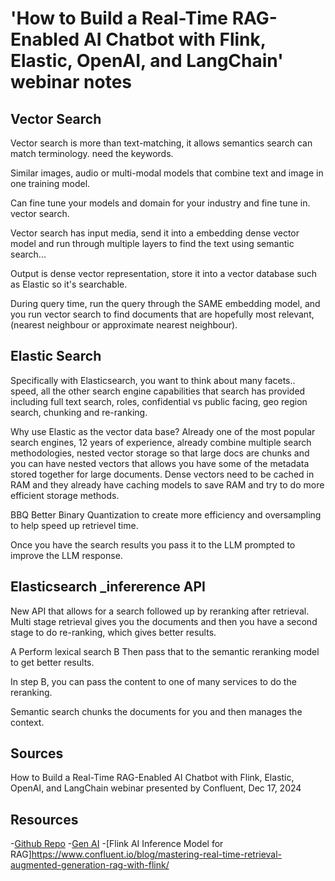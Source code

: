 # 'How to Build a Real-Time RAG-Enabled AI Chatbot with Flink, Elastic, OpenAI, and LangChain' webinar notes

## Vector Search

Vector search is more than text-matching, it allows semantics search can match terminology.
 need the keywords.

Similar images, audio or multi-modal models that combine text and image in one training model.

Can fine tune your models and domain for your industry and fine tune in. vector search.

Vector search has input media, send it into a embedding dense vector model and run through multiple layers to find the text using semantic search...

Output is dense vector representation, store it into a vector database such as Elastic so it's searchable.

During query time, run the query through the SAME embedding model, and you run vector search to find documents that are hopefully most relevant, (nearest neighbour or approximate nearest neighbour).

## Elastic Search 

Specifically with Elasticsearch, you want to think about many facets.. speed, all the other search engine capabilities that search has provided including full text search,  roles, confidential vs public facing, geo region search, chunking and re-ranking.

Why use Elastic as the vector data base?   Already one of the most popular search engines, 12 years of experience, already combine multiple search methodologies, nested vector storage so that large docs are chunks and you can have nested vectors that allows you have some of the metadata stored together for large documents.    Dense vectors need to be cached in RAM and they already have caching models to save RAM and try to do more efficient storage methods.

BBQ Better Binary Quantization to create more efficiency and oversampling to help speed up retrievel time.


Once you have the search results you pass it to the LLM prompted to improve the LLM response.

## Elasticsearch _infererence API

New API that allows for a search followed up by reranking after retrieval.
Multi stage retrieval gives you the documents and then you have a second stage to do re-ranking, which gives better results.

A Perform lexical search 
B Then pass that to the semantic reranking model to get better results.

In step B, you can pass the content to one of many services to do the reranking. 

Semantic search chunks the documents for you and then manages the context. 

## Sources  
How to Build a Real-Time RAG-Enabled AI Chatbot with Flink, Elastic, OpenAI, and LangChain webinar presented by Confluent, Dec 17, 2024

## Resources  

-[Github Repo](https://github.com/gopi0518/docschatbot)
-[Gen AI](https://www.confluent.io/generative-ai/)
-[Flink AI Inference Model for RAG]https://www.confluent.io/blog/mastering-real-time-retrieval-augmented-generation-rag-with-flink/

